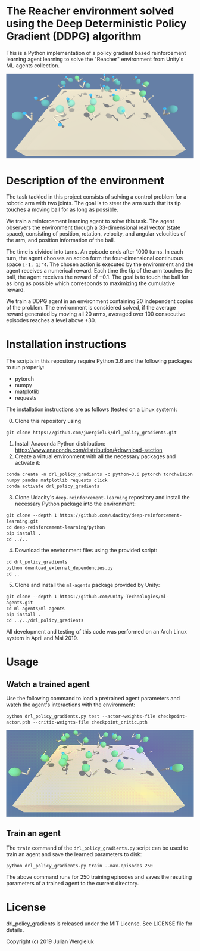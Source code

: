 # The Reacher environment solved using the Deep Deterministic Policy Gradient (DDPG) algorithm

This is a Python implementation of a policy gradient based reinforcement learning agent 
learning to solve the "Reacher" environment from Unity's ML-agents collection. 

![Environment screenshot](env-screenshot.png)

# Description of the environment

The task tackled in this project consists of solving a control problem for a robotic
arm with two joints. The goal is to steer the arm such that its tip touches a moving
ball for as long as possible.

We train a reinforcement learning agent to solve this task. The agent observers
the environment through a 33-dimensional real vector (state space), consisting of
position, rotation, velocity, and angular velocities of the arm, and position information of the ball.

The time is divided into turns. An episode ends after 1000 turns. In each turn, 
the agent chooses an action form the four-dimensional continuous space `[-1, 1]^4`.
The chosen action is executed by the environment and the agent receives a numerical reward.
Each time the tip of the arm touches the ball, the agent receives the reward of +0.1.
The goal is to touch the ball for as long as possible which corresponds to
maximizing the cumulative reward.  

We train a DDPG agent in an environment containing 20 independent copies of the problem. The environment 
is considered solved, if the average reward generated by moving all 20 arms, averaged over 100 consecutive 
episodes reaches a level above +30.

# Installation instructions

The scripts in this repository require Python 3.6 and the following packages to run properly: 

* pytorch
* numpy
* matplotlib
* requests

The installation instructions are as follows (tested on a Linux system): 

0. Clone this repository using
```commandline
git clone https://github.com/jwergieluk/drl_policy_gradients.git
```
1. Install Anaconda Python distribution: https://www.anaconda.com/distribution/#download-section
2. Create a virtual environment with all the necessary packages and activate it:
```commandline
conda create -n drl_policy_gradients -c python=3.6 pytorch torchvision numpy pandas matplotlib requests click
conda activate drl_policy_gradients
```
3. Clone Udacity's `deep-reinforcement-learning` repository and install the necessary Python package
into the environment:
```commandline
git clone --depth 1 https://github.com/udacity/deep-reinforcement-learning.git
cd deep-reinforcement-learning/python 
pip install .
cd ../..
```
4. Download the environment files using the provided script:
```commandline
cd drl_policy_gradients
python download_external_dependencies.py
cd ..
```
5. Clone and install the `ml-agents` package provided by Unity: 
```commandline
git clone --depth 1 https://github.com/Unity-Technologies/ml-agents.git
cd ml-agents/ml-agents
pip install .
cd ../../drl_policy_gradients
```

All development and testing of this code was performed on an Arch Linux system in April and Mai 2019. 

# Usage

## Watch a trained agent

Use the following command to load a pretrained agent parameters  and watch the agent's interactions with the environment: 
```commandline
python drl_policy_gradients.py test --actor-weights-file checkpoint-actor.pth --critic-weights-file checkpoint_critic.pth
```

![Trained agent in action](trained-agent-video.gif)

## Train an agent

The `train` command of the `drl_policy_gradients.py` script can be used to train an agent 
and save the learned parameters to disk: 
```commandline
python drl_policy_gradients.py train --max-episodes 250
```

The above command runs for 250 training episodes and saves the resulting parameters of a trained agent to the current directory.

# License

drl_policy_gradients is released under the MIT License. See LICENSE file for details.

Copyright (c) 2019 Julian Wergieluk

